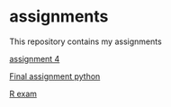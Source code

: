# assignments
This repository contains my assignments

[assignment 4](https://github.com/randyderrez/assignments/blob/master/assignment4%2Bready.ipynb)

[Final assignment python](https://github.com/randyderrez/assignments/blob/master/Final_Assignment_Python_1_students.ipynb)

[R exam](https://github.com/randyderrez/assignments/blob/master/OECD_R_exam.ipynb)
